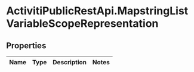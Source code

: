 # ActivitiPublicRestApi.MapstringListVariableScopeRepresentation

## Properties
Name | Type | Description | Notes
------------ | ------------- | ------------- | -------------


